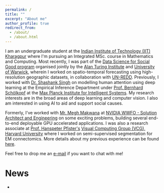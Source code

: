 ```yaml
---
permalink: /
title: ""
excerpt: "About me"
author_profile: true
redirect_from: 
  - /about/
  - /about.html
---
```


I am an undergraduate student at the [Indian Institute of Technology (IIT) Kharagpur](http://www.iitkgp.ac.in/) where I'm pursuing an Integrated MSc. course in Mathematics and Computing. Most recently, I was part of the [Data Science for Social Good program](https://warwick.ac.uk/research/data-science/warwick-data/dssgx/) organised jointly by the [Alan Turing Institute](https://www.turing.ac.uk/) and [University of Warwick](https://warwick.ac.uk/), wherein I worked on spatio-temporal forecasting using high-resolution geographic datasets, in collaboration with [UN-REDD](https://www.un-redd.org/). Previously, I worked with [Dr. Shashank Singh](https://sss1.github.io/) on modelling human attention using deep learning at the Empirical Inference Department under [Prof. Bernhard Schölkopf](https://is.mpg.de/~bs) at the [Max Planck Institute for Intelligent Systems](https://is.mpg.de/). My research interests are in the broad areas of deep learning and computer vision. I also am interested in using AI to aid and support social causes.

Formerly, I've worked with [Mr. Megh Makwana](https://www.linkedin.com/in/megh-makwana-4a378a147/) at [NVIDIA WWFO - Solution Architect and Engineering](https://www.nvidia.com/en-us/) on some exciting problems, building several end-to-end deployable GPU accelerated applications. I was also a research associate at [Prof. Hanspeter Pfister's](https://vcg.seas.harvard.edu/people/hanspeter-pfister) [Visual Computing Group (VCG), Harvard University](https://vcg.seas.harvard.edu/) where I worked on semi-supervised segmentation for EM connectomics. More details about my previous experience can be found [here](https://karan-uppal3.github.io/experience).

Feel free to drop me an [e-mail](mailto:karan.uppal3@gmail.com) if you want to chat with me!

News
======
 - 